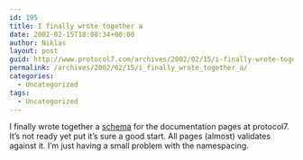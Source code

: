 ```yaml
---
id: 195
title: I finally wrote together a
date: 2002-02-15T18:08:34+00:00
author: Niklas
layout: post
guid: http://www.protocol7.com/archives/2002/02/15/i-finally-wrote-together-a/
permalink: /archives/2002/02/15/i_finally_wrote_together_a/
categories:
  - Uncategorized
tags:
  - Uncategorized
---
```

<div class='microid-6a029f1e49c2e58e6cb9bdf8e2e2414179cd9c3e'>
  <p>
    I finally wrote together a <a href="http://www.protocol7.com/schemas/p7.project.xsd">schema</a> for the documentation pages at protocol7. It&#8217;s not ready yet put it&#8217;s sure a good start. All pages (almost) validates against it. I&#8217;m just having a small problem with the namespacing.
  </p>
</div>